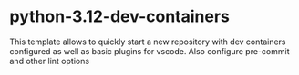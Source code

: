 # python-3.12-dev-containers
This template allows to quickly start a new repository with dev containers configured as well as basic plugins for vscode. Also configure pre-commit and other lint options
